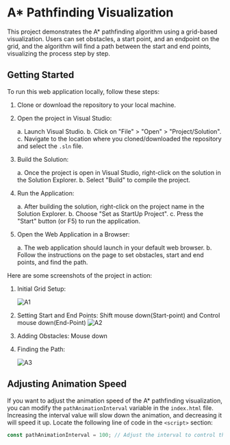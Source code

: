 # A* Pathfinding Visualization

This project demonstrates the A* pathfinding algorithm using a grid-based visualization. Users can set obstacles, a start point, and an endpoint on the grid, and the algorithm will find a path between the start and end points, visualizing the process step by step.

## Getting Started

To run this web application locally, follow these steps:

1. Clone or download the repository to your local machine.

2. Open the project in Visual Studio:

   a. Launch Visual Studio.
   b. Click on "File" > "Open" > "Project/Solution".
   c. Navigate to the location where you cloned/downloaded the repository and select the `.sln` file.

3. Build the Solution:

   a. Once the project is open in Visual Studio, right-click on the solution in the Solution Explorer.
   b. Select "Build" to compile the project.

4. Run the Application:

   a. After building the solution, right-click on the project name in the Solution Explorer.
   b. Choose "Set as StartUp Project".
   c. Press the "Start" button (or F5) to run the application.
   
5. Open the Web Application in a Browser:

   a. The web application should launch in your default web browser.
   b. Follow the instructions on the page to set obstacles, start and end points, and find the path.

Here are some screenshots of the project in action:

1. Initial Grid Setup:
   
   ![A1](https://github.com/ghislainclaude/Astar_Pathfinding-/assets/45498219/c46773ae-c307-4a70-a965-6822ef1f836c)

2. Setting Start and End Points: Shift mouse down(Start-point) and Control mouse down(End-Point)
   ![A2](https://github.com/ghislainclaude/Astar_Pathfinding-/assets/45498219/7eb7d40c-7823-4800-8cc2-05ddccb86354)

3. Adding Obstacles: Mouse down 

4. Finding the Path:
  
   ![A3](https://github.com/ghislainclaude/Astar_Pathfinding-/assets/45498219/b9f57f3a-5d3d-4a34-b076-b8138b5aca00)


## Adjusting Animation Speed

If you want to adjust the animation speed of the A* pathfinding visualization, you can modify the `pathAnimationInterval` variable in the `index.html` file. Increasing the interval value will slow down the animation, and decreasing it will speed it up. Locate the following line of code in the `<script>` section:

```javascript
const pathAnimationInterval = 100; // Adjust the interval to control the visualization speed

